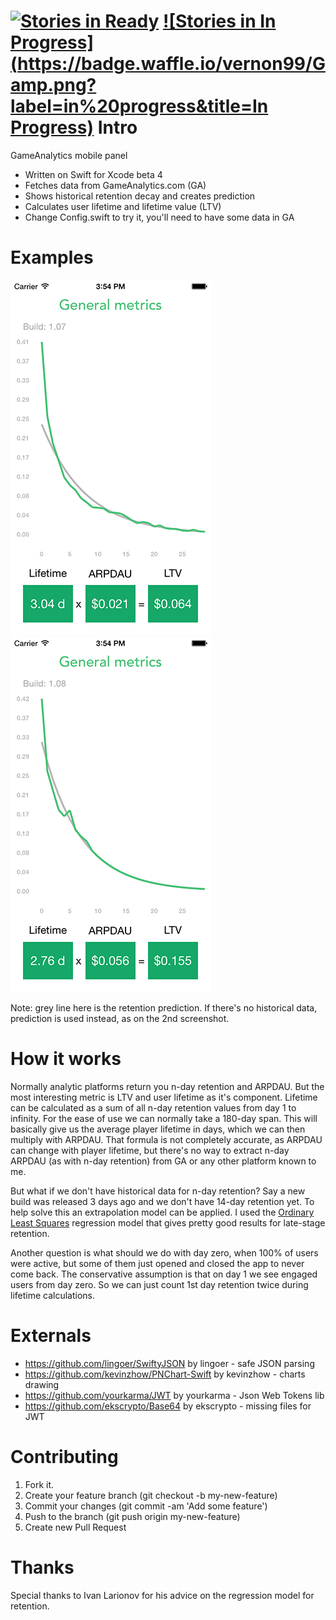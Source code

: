 [![Stories in Ready](https://badge.waffle.io/vernon99/Gamp.png?label=ready&title=Ready)](https://waffle.io/vernon99/Gamp)
[![Stories in In Progress](https://badge.waffle.io/vernon99/Gamp.png?label=in%20progress&title=In Progress)](https://waffle.io/vernon99/Gamp)
Intro
====

GameAnalytics mobile panel
* Written on Swift for Xcode beta 4
* Fetches data from GameAnalytics.com (GA)
* Shows historical retention decay and creates prediction
* Calculates user lifetime and lifetime value (LTV)
* Change Config.swift to try it, you'll need to have some data in GA

Examples
====

![Screenshot1](Screenshots/gamp01.png?raw=true)
![Screenshot2](Screenshots/gamp02.png?raw=true)

Note: grey line here is the retention prediction. If there's no historical data, prediction is used instead, as on the 2nd screenshot.

How it works
====

Normally analytic platforms return you n-day retention and ARPDAU. But the most interesting metric is LTV and user lifetime as it's component. Lifetime can be calculated as a sum of all n-day retention values from day 1 to infinity. For the ease of use we can normally take a 180-day span. This will basically give us the average player lifetime in days, which we can then multiply with ARPDAU. That formula is not completely accurate, as ARPDAU can change with player lifetime, but there's no way to extract n-day ARPDAU (as with n-day retention) from GA or any other platform known to me.

But what if we don't have historical data for n-day retention? Say a new build was released 3 days ago and we don't have 14-day retention yet. To help solve this an extrapolation model can be applied. I used the [Ordinary Least Squares](http://en.wikipedia.org/wiki/Ordinary_least_squares) regression model that gives pretty good results for late-stage retention.

Another question is what should we do with day zero, when 100% of users were active, but some of them just opened and closed the app to never come back. The conservative assumption is that on day 1 we see engaged users from day zero. So we can just count 1st day retention twice during lifetime calculations.

Externals
====

* https://github.com/lingoer/SwiftyJSON by lingoer - safe JSON parsing
* https://github.com/kevinzhow/PNChart-Swift by kevinzhow - charts drawing
* https://github.com/yourkarma/JWT by yourkarma - Json Web Tokens lib
* https://github.com/ekscrypto/Base64 by ekscrypto - missing files for JWT

Contributing
====

1. Fork it. 
2. Create your feature branch (git checkout -b my-new-feature)
3. Commit your changes (git commit -am 'Add some feature')
4. Push to the branch (git push origin my-new-feature)
5. Create new Pull Request

Thanks
====

Special thanks to Ivan Larionov for his advice on the regression model for retention.
